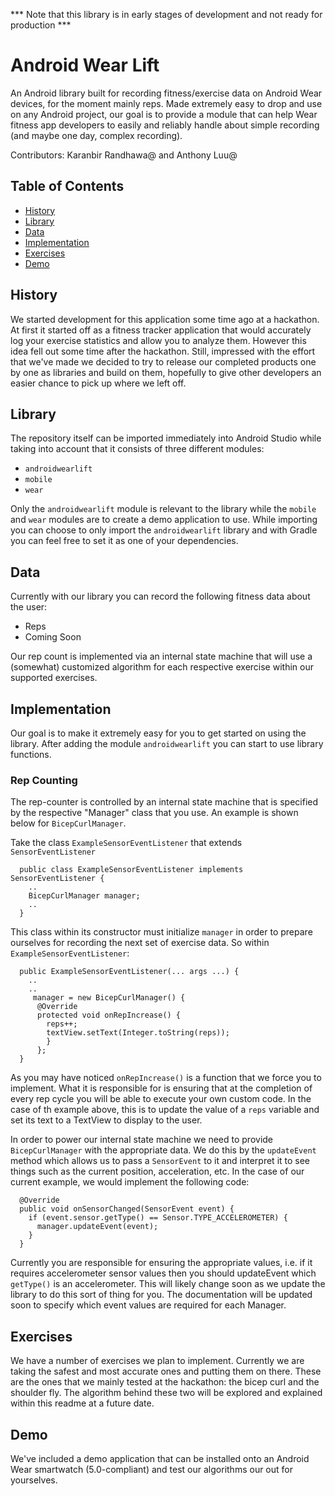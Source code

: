 *** Note that this library is in early stages of development and not ready for production ***

# Android Wear Lift 

An Android library built for recording fitness/exercise data on Android Wear devices, for the moment mainly reps. Made extremely easy to drop and use on any Android project, our goal is to provide a module that can help Wear fitness app developers to easily and reliably handle about simple recording (and maybe one day, complex recording).

Contributors: Karanbir Randhawa@[](karanbirrandhawa) and Anthony Luu@[](anthonyluu)

Table of Contents
-----------------

- [History](#history)
- [Library](#library)
- [Data](#data)
- [Implementation](#implementation)
- [Exercises](#exercises)
- [Demo](#demo)

## History

We started development for this application some time ago at a hackathon. At first it started off as a fitness tracker application that would accurately log your exercise statistics and allow you to analyze them. However this idea fell out some time after the hackathon. Still, impressed with the effort that we've made we decided to try to release our completed products one by one as libraries and build on them, hopefully to give other developers an easier chance to pick up where we left off. 

## Library

The repository itself can be imported immediately into Android Studio while taking into account that it consists of three different modules:

* `androidwearlift`
* `mobile`
* `wear`

Only the `androidwearlift` module is relevant to the library while the `mobile` and `wear` modules are to create a demo application to use. While importing you can choose to only import the `androidwearlift` library and with Gradle you can feel free to set it as one of your dependencies. 

## Data

Currently with our library you can record the following fitness data about the user:

* Reps
* Coming Soon

Our rep count is implemented via an internal state machine that will use a (somewhat) customized algorithm for each respective exercise within our supported exercises. 

## Implementation

Our goal is to make it extremely easy for you to get started on using the library. After adding the module `androidwearlift` you can start to use library functions. 

### Rep Counting

The rep-counter is controlled by an internal state machine that is specified by the respective "Manager" class that you use. An example is shown below for `BicepCurlManager`.

Take the class `ExampleSensorEventListener` that extends `SensorEventListener`

      public class ExampleSensorEventListener implements SensorEventListener {
        ..
        BicepCurlManager manager;
        ..
      }
  
This class within its constructor must initialize `manager` in order to prepare ourselves for recording the next set of exercise data. So within `ExampleSensorEventListener`:

      public ExampleSensorEventListener(... args ...) {
        ..
        ..
         manager = new BicepCurlManager() {
          @Override
          protected void onRepIncrease() {
            reps++;
            textView.setText(Integer.toString(reps));
            }
          };
      }
  
As you may have noticed `onRepIncrease()` is a function that we force you to implement. What it is responsible for is ensuring that at the completion of every rep cycle you will be able to execute your own custom code. In the case of th example above, this is to update the value of a `reps` variable and set its text to a TextView to display to the user.

In order to power our internal state machine we need to provide `BicepCurlManager` with the appropriate data. We do this by the `updateEvent` method which allows us to pass a `SensorEvent` to it and interpret it to see things such as the current position, acceleration, etc. In the case of our current example, we would implement the following code:

      @Override
      public void onSensorChanged(SensorEvent event) {
        if (event.sensor.getType() == Sensor.TYPE_ACCELEROMETER) {
          manager.updateEvent(event);
        }
      }

Currently you are responsible for ensuring the appropriate values, i.e. if it requires accelerometer sensor values then you should updateEvent which `getType()` is an accelerometer. This will likely change soon as we update the library to do this sort of thing for you. The documentation will be updated soon to specify which event values are required for each Manager.

## Exercises

We have a number of exercises we plan to implement. Currently we are taking the safest and most accurate ones and putting them on there. These are the ones that we mainly tested at the hackathon: the bicep curl and the shoulder fly. The algorithm behind these two will be explored and explained within this readme at a future date.

## Demo

We've included a demo application that can be installed onto an Android Wear smartwatch (5.0-compliant) and test our algorithms our out for yourselves.
